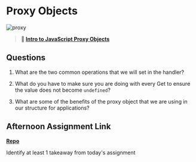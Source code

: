 # Proxy Objects

![proxy](https://bcw.blob.core.windows.net/public/img/journals/5120113092091727)

> **📖 [Intro to JavaScript Proxy Objects](https://codeworksacademy.com/fs-student-guide/resources/wk3/03-Proxies)**

## Questions

1. What are the two common operations that we will set in the handler?

2. What do you have to make sure you are doing with every Get to ensure the value does not become `undefined`?

3. What are some of the benefits of the proxy object that we are using in our structure for applications?

## Afternoon Assignment Link

**[Repo](https://github.com/Molly-Nettleton/<ASSIGNMENT_REPO>)**

Identify at least 1 takeaway from today's assignment
